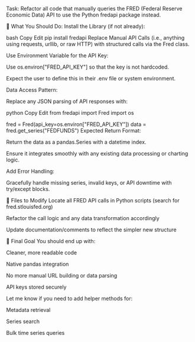 Task: Refactor all code that manually queries the FRED (Federal Reserve Economic Data) API to use the Python fredapi package instead.

🔧 What You Should Do:
Install the Library (if not already):

bash
Copy
Edit
pip install fredapi
Replace Manual API Calls (i.e., anything using requests, urllib, or raw HTTP) with structured calls via the Fred class.

Use Environment Variable for the API Key:

Use os.environ["FRED_API_KEY"] so that the key is not hardcoded.

Expect the user to define this in their .env file or system environment.

Data Access Pattern:

Replace any JSON parsing of API responses with:

python
Copy
Edit
from fredapi import Fred
import os

fred = Fred(api_key=os.environ["FRED_API_KEY"])
data = fred.get_series("FEDFUNDS")
Expected Return Format:

Return the data as a pandas.Series with a datetime index.

Ensure it integrates smoothly with any existing data processing or charting logic.

Add Error Handling:

Gracefully handle missing series, invalid keys, or API downtime with try/except blocks.

📁 Files to Modify
Locate all FRED API calls in Python scripts (search for fred.stlouisfed.org)

Refactor the call logic and any data transformation accordingly

Update documentation/comments to reflect the simpler new structure

🎯 Final Goal
You should end up with:

Cleaner, more readable code

Native pandas integration

No more manual URL building or data parsing

API keys stored securely

Let me know if you need to add helper methods for:

Metadata retrieval

Series search

Bulk time series queries

